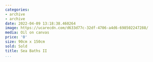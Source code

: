 ```yaml
---
categories:
- archive
- archive
date: 2022-04-09 13:18:38.460264
image: https://ucarecdn.com/d633d77c-32df-4706-a4d6-698502247288/
media: Oil on canvas
price: '0'
size: 90cm x 150cm
sold: Sold
title: Sea Baths II
...
```

